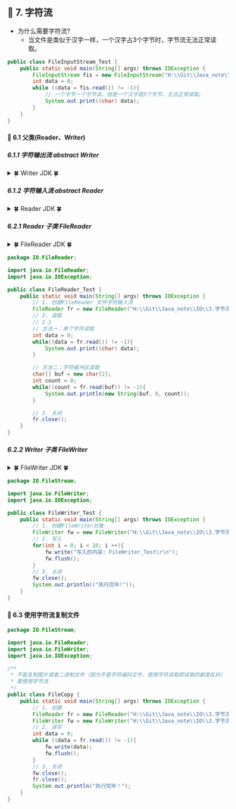 ## &#127800; 7. 字符流
-  为什么需要字符流?
    - 当文件是类似于汉字一样，一个汉字占3个字节时，字节流无法正常读取。
```java
public class FileInputStream_Test {
    public static void main(String[] args) throws IOException {
        FileInputStream fis = new FileInputStream("H:\\Git\\Java_note\\IO\\3.字节流\\test.md");
        int data = 0;
        while ((data = fis.read()) != -1){
            // 一个字节一个字节读，但是一个汉字是3个字节，无法正常读取。
            System.out.print((char) data);
        }
    }
}
```
#### &#127803; 6.1 父类(Reader、Writer)
##### 6.1.1 字符输出流 abstract Writer
 
<details>
<summary> &#127808; Writer JDK &#127808;</summary>

- 构造方法
  - protected  Writer() 创建一个新的人物流作家，其关键部分将在作者本身上同步。  
  - protected  Writer(Object lock) 创建一个新的字符流写入器，其关键部分将在给定对象上进行同步。  
- 常用方法
  - Writer append(char c) 将指定的字符附加到此作者。
  - abstract void close() 关闭流，先刷新。  
  - abstract void flush() 刷新流。  
  - void write(char[] cbuf) 写入一个字符数组。
</details>

##### 6.1.2 字符输入流 abstract Reader

<details>
<summary> &#127808; Reader JDK &#127808;</summary>
  
- 构造方法
  - protected  Reader() 创建一个新的字符流阅读器，其关键部分将在阅读器本身上同步。  
  - protected  Reader(Object lock) 创建一个新的字符流阅读器，其关键部分将在给定对象上同步。 
- 常用方法
  - abstract void close() 关闭流并释放与之相关联的任何系统资源。 
  - void mark(int readAheadLimit) 标记流中的当前位置。  
  - int read() 读一个字符  
  - boolean ready() 告诉这个流是否准备好被读取。  
  - void reset() 重置流。  
  - long skip(long n) 跳过字符  
</details>
  
##### 6.2.1 Reader 子类 FileReader

<details>
<summary> &#127808; FileReader JDK &#127808;</summary>
  
- java.lang.Object 
  - java.io.Reader 
    - java.io.InputStreamReader 
      - java.io.FileReader 
- 构造方法
  - FileReader(File file) 创建一个新的 FileReader ，给出 File读取。  
  - FileReader(FileDescriptor fd) 创建一个新的 FileReader ，给定 FileDescriptor读取。 
  - FileReader(String fileName) 创建一个新的 FileReader ，给定要读取的文件的名称。 
- 常用方法
  - 继承父类 InputStreamReader 的方法
</details>
  
```java
package IO.FileReader;

import java.io.FileReader;
import java.io.IOException;

public class FileReader_Test {
    public static void main(String[] args) throws IOException {
        // 1. 创建FileReader 文件字符输入流
        FileReader fr = new FileReader("H:\\Git\\Java_note\\IO\\3.字节流\\test.md");
        // 2. 读取
        // 2.1
        // 方法一：单个字符读取
        int data = 0;
        while((data = fr.read()) != -1){
            System.out.print((char) data);
        }

        // 方法二：字符缓冲区读取
        char[] buf = new char[2];
        int count = 0;
        while((count = fr.read(buf)) != -1){
            System.out.println(new String(buf, 0, count));
        }

        // 3. 关闭
        fr.close();
    }
}

```
  
##### 6.2.2 Writer 子类 FileWriter
<details>
<summary> &#127808; FileWriter JDK &#127808;</summary>

- java.lang.Object 
  - java.io.Writer 
    - java.io.OutputStreamWriter 
      - java.io.FileWriter 
- 构造方法
  - FileWriter(File file) 给一个File对象构造一个FileWriter对象。  
  - FileWriter(File file, boolean append) 给一个File对象构造一个FileWriter对象。  
  - FileWriter(FileDescriptor fd) 构造与文件描述符关联的FileWriter对象。  
  - FileWriter(String fileName) 构造一个给定文件名的FileWriter对象。  
  - FileWriter(String fileName, boolean append) 构造一个FileWriter对象，给出一个带有布尔值的文件名，表示是否附加写入的数据。  

- 常用方法
  - 继承父类 OutputStreamWriter 的方法
</details>
  
```java
package IO.FileStream;

import java.io.FileWriter;
import java.io.IOException;

public class FileWriter_Test {
    public static void main(String[] args) throws IOException {
        // 1. 创建FileWriter对象
        FileWriter fw = new FileWriter("H:\\Git\\Java_note\\IO\\3.字节流\\test.md");
        // 2. 写入
        for(int i = 0; i < 10; i ++){
            fw.write("写入的内容: FileWriter_Test\r\n");
            fw.flush();
        }
        // 3. 关闭
        fw.close();
        System.out.println(("执行完毕!"));
    }
}
```

#### &#127800; 6.3 使用字符流复制文件
                              
```java
package IO.FileStream;

import java.io.FileReader;
import java.io.FileWriter;
import java.io.IOException;

/**
 * 不能复制图片或者二进制文件（因为不是字符编码文件，使用字符读取即读取的都是乱码）
 * 需使用字节流
 */
public class FileCopy {
    public static void main(String[] args) throws IOException {
        // 1. 创建
        FileReader fr = new FileReader("H:\\Git\\Java_note\\IO\\3.字节流\\test.md");
        FileWriter fw = new FileWriter("H:\\Git\\Java_note\\IO\\3.字节流\\FileCopy.md");
        // 2. 读写
        int data = 0;
        while ((data = fr.read()) != -1){
            fw.write(data);
            fw.flush();
        }
        // 3. 关闭
        fw.close();
        fr.close();
        System.out.println("执行完毕！");
    }
}
```